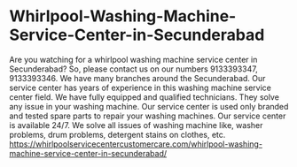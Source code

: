 # Whirlpool-Washing-Machine-Service-Center-in-Secunderabad
 Are you watching for a whirlpool washing machine service center in Secunderabad?  So, please contact us on our numbers 9133393347, 9133393346. We have many branches around the Secunderabad. Our service center has years of experience in this washing machine service center field. We have fully equipped and qualified technicians. They solve any issue in your washing machine. Our service center is used only branded and tested spare parts to repair your washing machines. Our service center is available 24/7. We solve all issues of washing machine like, washer problems, drum problems, detergent stains on clothes, etc. https://whirlpoolservicecentercustomercare.com/whirlpool-washing-machine-service-center-in-secunderabad/
